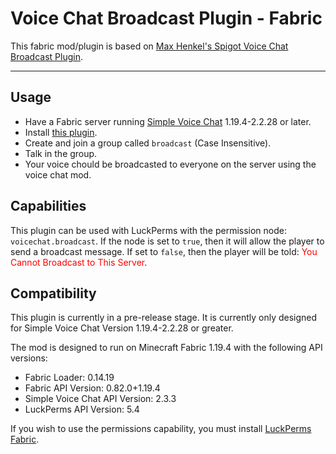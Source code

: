 # Voice Chat Broadcast Plugin - Fabric

This fabric mod/plugin is based on [Max Henkel's Spigot Voice Chat Broadcast Plugin](https://github.com/henkelmax/voicechat-broadcast-plugin).
<hr>

## Usage
- Have a Fabric server running [Simple Voice Chat](https://www.curseforge.com/minecraft/mc-mods/simple-voice-chat) 1.19.4-2.2.28 or later.
- Install [this plugin](https://github.com/corfoto4/Fabric-VoicechatBroadcastMod-1.19/releases).
- Create and join a group called `broadcast` (Case Insensitive).
- Talk in the group.
- Your voice chould be broadcasted to everyone on the server using the voice chat mod.

## Capabilities
This plugin can be used with LuckPerms with the permission node: `voicechat.broadcast`.
If the node is set to `true`, then it will allow the player to send a broadcast message. If set to `false`,
then the player will be told:
<span style="color:red">You Cannot Broadcast to This Server</span>.

## Compatibility

This plugin is currently in a pre-release stage. It is currently only designed for Simple Voice Chat Version 1.19.4-2.2.28 or greater.

The mod is designed to run on Minecraft Fabric 1.19.4 with the following API versions:
- Fabric Loader: 0.14.19
- Fabric API Version: 0.82.0+1.19.4
- Simple Voice Chat API Version: 2.3.3
- LuckPerms API Version: 5.4

If you wish to use the permissions capability, you must install [LuckPerms Fabric](https://luckperms.net/download).
